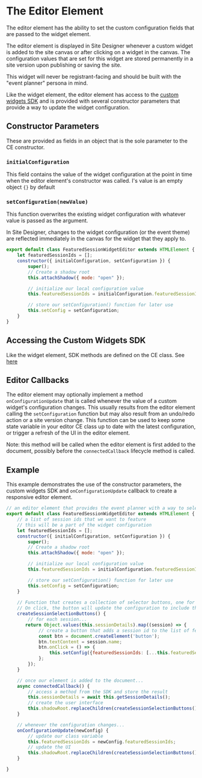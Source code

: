 # The Editor Element

The editor element has the ability to set the custom configuration fields that are passed to the widget element.

The editor element is displayed in Site Designer whenever a custom widget is added to the site canvas or after clicking on a widget in the canvas. The configuration values that are set for this widget are stored permanently in a site version upon publishing or saving the site.

This widget will never be registrant-facing and should be built with the "event planner" persona in mind.

Like the widget element, the editor element has access to the [custom widgets SDK](./CustomWidgetsSDK.md) and is provided with several constructor parameters that provide a way to update the widget configuration.

## Constructor Parameters

These are provided as fields in an object that is the sole parameter to the CE constructor.

### `initialConfiguration`

This field contains the value of the widget configuration at the point in time when the editor element's constructor was called. I's value is an empty object `{}` by default

### `setConfiguration(newValue)`

This function overwrites the existing widget configuration with whatever value is passed as the argument.

In Site Designer, changes to the widget configuration (or the event theme) are reflected immediately in the canvas for the widget that they apply to.

```Javascript
export default class FeaturedSessionWidgetEditor extends HTMLElement {
    let featuredSessionIds = [];
    constructor({ initialConfiguration, setConfiguration }) {
        super();
        // Create a shadow root
        this.attachShadow({ mode: "open" });

        // initialize our local configuration value
        this.featuredSessionIds = initialConfiguration.featuredSessionIds ?? [];

        // store our setConfiguration() function for later use
        this.setConfig = setConfiguration;
    }
}
```

## Accessing the Custom Widgets SDK

Like the widget element, SDK methods are defined on the CE class. See [here](./CustomWidget.md#accessSDK)

## Editor Callbacks

The editor element may optionally implement a method `onConfigurationUpdate` that is called whenever the value of a custom widget's configuration changes. This usually results from the editor element calling the `setConfiguration` function but may also result from an undo/redo action or a site version change. This function can be used to keep some state variable in your editor CE class up to date with the latest configuration, or trigger a refresh of the UI in the editor element.

Note: this method will be called when the editor element is first added to the document, possibly before the `connectedCallback` lifecycle method is called.

## Example

This example demonstrates the use of the constructor parameters, the custom widgets SDK and `onConfigurationUpdate` callback to create a responsive editor element.

```Javascript
// an editor element that provides the event planner with a way to select several "featured" sessions
export default class FeaturedSessionWidgetEditor extends HTMLElement {
    // a list of session ids that we want to feature
    // this will be a part of the widget configuration
    let featuredSessionIds = [];
    constructor({ initialConfiguration, setConfiguration }) {
        super();
        // Create a shadow root
        this.attachShadow({ mode: "open" });

        // initialize our local configuration value
        this.featuredSessionIds = initialConfiguration.featuredSessionIds ?? [];

        // store our setConfiguration() function for later use
        this.setConfig = setConfiguration;
    }
    
    // Function that creates a collection of selector buttons, one for each session. 
    // On click, the button will update the configuration to include the session id in featuredSessionIds
    createSessionSelectionButtons() {
        // for each session...
       return Object.values(this.sessionDetails).map((session) => {
            // create a button that adds a session id to the list of featured session ids in the widget configuration
            const btn = document.createElement('button');
            btn.textContent = session.name;
            btn.onClick = () => {
                this.setConfig({featuredSessionIds: [...this.featuredSessionIds, session.id]})
            };
        });
    }

    // once our element is added to the document...
    async connectedCallback() {
        // access a method from the SDK and store the result
        this.sessionDetails = await this.getSessionDetails();
        // create the user interface
        this.shadowRoot.replaceChildren(createSessionSelectionButtons())
    }

    // whenever the configuration changes...
    onConfigurationUpdate(newConfig) {
        // update our class variable
        this.featuredSessionIds = newConfig.featuredSessionIds;
        // update the UI
        this.shadowRoot.replaceChildren(createSessionSelectionButtons())
    }

}
```
